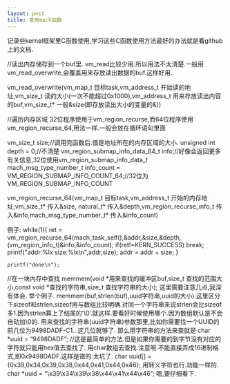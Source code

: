 ```yaml
---
layout: post
title: 常用mach函数
---
```


记录些kernel框架里C函数使用,学习这些C函数使用方法最好的办法就是看github上的文档.

//读出内存储存到一个buf里.
vm_read比较少用.所以用法不太清楚.一般用vm_read_overwrite,会覆盖用来存放读出数据的buf.这样好用.

vm_read_overwrite(vm_map_t 目标task,vm_address_t 开始读的地址,vm_size_t 读的大小(一次不能超过0x1000),vm_address_t 用来存放读出内容的buf,vm_size_t* 一般&size(即存放读出大小的变量的&))

//遍历内存区域
32位程序使用于vm_region_recurse,而64位程序使用vm_region_recurse_64,用法一样.一般会放在循环语句里面

vm_size_t size;//调用完函数后.值是地址所在的内存区域的大小.
unsigned int depth = 0;//不清楚
vm_region_submap_info_data_64_t info;//好像会返回更多有关信息,32位使用vm_region_submap_info_data_t
mach_msg_type_number_t info_count = VM_REGION_SUBMAP_INFO_COUNT_64;//32位为VM_REGION_SUBMAP_INFO_COUNT

vm_region_recurse_64(vm_map_t 目标task,vm_address_t 开始的内存地址,vm_size_t* 传入&size, natural_t* 传入&depth,vm_region_recurse_info_t 传入&info,mach_msg_type_number_t* 传入&info_count)

例子:
while(1){
        ret = vm_region_recurse_64(mach_task_self(),&addr,&size,&depth,(vm_region_info_t)&info,&info_count);
        if(ret!=KERN_SUCCESS)
            break;
        printf("addr:%lx size:%lx\n",addr,size);
        addr = addr + size;
    }
    
    printf("done\n");

//在一块内存中查找
memmem(void *用来查找的缓冲区buf,size_t 查找的范围大小,const void *查找的字符串,size_t 查找字符串的大小);
这里需要注意几点,我深有体会.
举个例子.
memmem(buf,strlen(buf),uuid字符串,uuid的大小).这里区分下sizeof和strlen.sizeof用与数组比较明确.对同一个字符串来说strlen会比sizeof多1.因为strlen算上了结尾的’\0’.就这样.要看好时候使用哪个.因为数组默认是不会自动加\0的.
用来查找的字符串(uuid字符串)参数那里,比如你需要找一个UUID的前几位为9498DADF-C1...这几位就够了.
那么用字符串的方法来查就是
char *uuid = “9498DADF”; //这是最简单的方法.但是如果你需要的到字节没有对应的字符就只能用hex值去查找了.
用char数组去查找.注意啊.不能直接弄成16进制格式,即0x9498DADF.这样是错的.太坑了.
char uuid[] = {0x39,0x34,0x39,0x38,0x44,0x41,0x44,0x46};
用转义字符也行.功能一样的.
char *uuid = “\x39\x34\x39\x38\x44\x41\x44\x46”;
嗯,要仔细看下.

